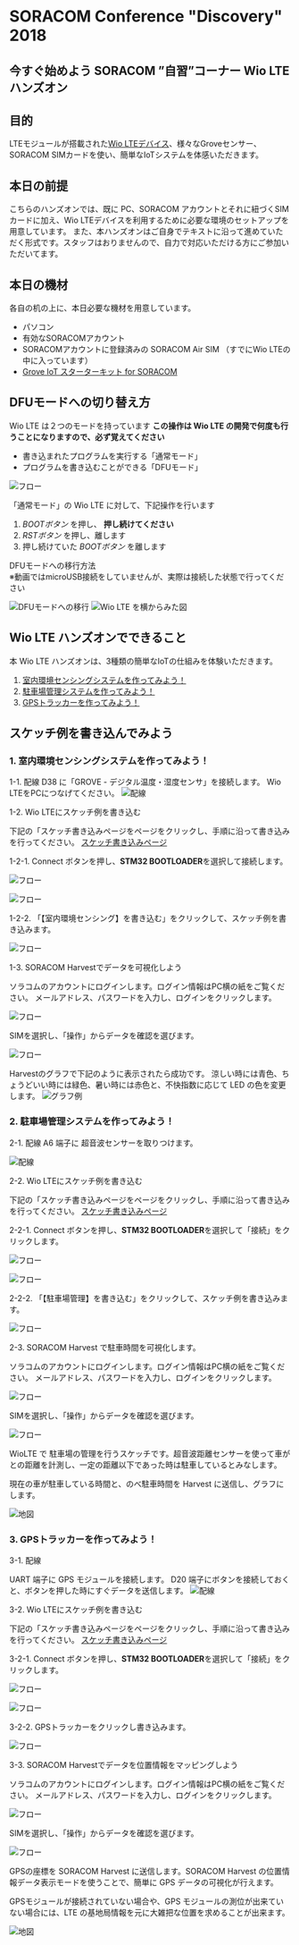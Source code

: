 # SORACOM Conference "Discovery" 2018
## 今すぐ始めよう SORACOM ”自習”コーナー Wio LTE ハンズオン

## 目的
LTEモジュールが搭載された[Wio LTEデバイス](https://soracom.jp/products/wio_lte/)、様々なGroveセンサー、SORACOM SIMカードを使い、簡単なIoTシステムを体感いただきます。

## 本日の前提
こちらのハンズオンでは、既に PC、SORACOM アカウントとそれに紐づくSIMカードに加え、Wio LTEデバイスを利用するために必要な環境のセットアップを用意しています。
また、本ハンズオンはご自身でテキストに沿って進めていただく形式です。スタッフはおりませんので、自力で対応いただける方にご参加いただいてます。

## 本日の機材
各自の机の上に、本日必要な機材を用意しています。
* パソコン
* 有効なSORACOMアカウント
* SORACOMアカウントに登録済みの SORACOM Air SIM （すでにWio LTEの中に入っています）
* [Grove IoT スターターキット for SORACOM](https://soracom.jp/products/#grovestarter_kit)

## DFUモードへの切り替え方
Wio LTE は２つのモードを持っています
**この操作は Wio LTE の開発で何度も行うことになりますので、必ず覚えてください**

* 書き込まれたプログラムを実行する「通常モード」
* プログラムを書き込むことができる「DFUモード」

![フロー](https://docs.google.com/drawings/d/e/2PACX-1vQAcnymqWTTneRwnc9EFz21YvrmfCsIuV33yfqf1ODC_LKQR-6762CJDMclRIWC8BfUeDDLpC6KKs-2/pub?w=581&h=253)

「通常モード」の Wio LTE に対して、下記操作を行います

1. *BOOTボタン* を押し、 **押し続けてください**
2. *RSTボタン* を押し、離します
3. 押し続けていた *BOOTボタン* を離します

DFUモードへの移行方法  
※動画ではmicroUSB接続をしていませんが、実際は接続した状態で行ってください

![DFUモードへの移行](http://drive.google.com/uc?export=view&id=1447mCTbYS7iMTtVWaTkXJzHD8vJ8lprJ)
![Wio LTE を横からみた図](https://docs.google.com/drawings/d/e/2PACX-1vRnhRiZC7-jRCqLaxJO6E7Bmq0_8BxornXgP1y6UHdYXhr6iBm_RNoV148oSzJKeHBYXRjYai9msQoz/pub?w=480&h=249)


## Wio LTE ハンズオンでできること
本 Wio LTE ハンズオンは、3種類の簡単なIoTの仕組みを体験いただきます。
1. [室内環境センシングシステムを作ってみよう！](#handson1)
2. [駐車場管理システムを作ってみよう！](#handson2)
3. [GPSトラッカーを作ってみよう！](#handson3)


## スケッチ例を書き込んでみよう
<h3 id="handson1">1. 室内環境センシングシステムを作ってみよう！</h3>

1-1. 配線
D38 に「GROVE - デジタル温度・湿度センサ」を接続します。 Wio LTEをPCにつなげてください。
![配線](../../images/projects/WioLTE/air-condition/sensor.jpg)

1-2. Wio LTEにスケッチ例を書き込む

下記の「スケッチ書き込みページをページをクリックし、手順に沿って書き込みを行ってください。
[スケッチ書き込みページ](https://soracom.github.io/iot-showcase/events/discovery2018/webdfu/)

1-2-1. Connect ボタンを押し、**STM32 BOOTLOADER**を選択して接続します。

![フロー](https://docs.google.com/drawings/d/e/2PACX-1vSLU7C6SEV16bra_ko2xoBdlNYC64JaSbK06EZ7YG0-tkYS7nwk5EWGzJTPkLwFcdBTkApn7E08d3_U/pub?w=480&h=360)

![フロー](https://docs.google.com/drawings/d/e/2PACX-1vRqDKcttYBSi-f9uHFkOa5f-DKWIwafpvZExjS_SKInhhK4L4Rv3cHmwuHtZAZoeKfGn9iD-NzYm1mg/pub?w=480&h=360)

1-2-2. 「【室内環境センシング】を書き込む」をクリックして、スケッチ例を書き込みます。

![フロー](https://docs.google.com/drawings/d/e/2PACX-1vRyhUTHrXJXJ7jT6RWL25Dv4ZzuGTmoLGa37ypqUqg2AsCqIfYtB1oE3EzRfm_ykYV6cX1j5NwbRroL/pub?w=480&h=360)

1-3. SORACOM Harvestでデータを可視化しよう

ソラコムのアカウントにログインします。ログイン情報はPC横の紙をご覧ください。
メールアドレス、パスワードを入力し、ログインをクリックします。

![フロー](https://docs.google.com/drawings/d/e/2PACX-1vTy5KORqQjieOg-ijF5CLyfhALMq-CmE8G9822NahydZSw5zIYqcz4efiru6R5n1RjAEaotdmfNmXsN/pub?w=444&h=250)

SIMを選択し、「操作」からデータを確認を選びます。

![フロー](https://docs.google.com/drawings/d/e/2PACX-1vTyI9zm46Q4RYmDi6wYD0_Q0sFUfmJu-XH_KYR_eDmR7u0ydc1nqIj0jhV_bf1fB5NNn2N_OUEcYHY-/pub?w=455&h=522)

Harvestのグラフで下記のように表示されたら成功です。
涼しい時には青色、ちょうどいい時には緑色、暑い時には赤色と、不快指数に応じて LED の色を変更します。
![グラフ例](../../images/projects/WioLTE/air-condition/harvest.png)

<h3 id="handson2">2. 駐車場管理システムを作ってみよう！</h3>

2-1. 配線
A6 端子に 超音波センサーを取りつけます。

![配線](../../images/projects/WioLTE/parking/parking.jpg)

2-2. Wio LTEにスケッチ例を書き込む

下記の「スケッチ書き込みページをページをクリックし、手順に沿って書き込みを行ってください。
[スケッチ書き込みページ](https://soracom.github.io/iot-showcase/events/discovery2018/webdfu/)

2-2-1. Connect ボタンを押し、**STM32 BOOTLOADER**を選択して「接続」をクリックします。

![フロー](https://docs.google.com/drawings/d/e/2PACX-1vSLU7C6SEV16bra_ko2xoBdlNYC64JaSbK06EZ7YG0-tkYS7nwk5EWGzJTPkLwFcdBTkApn7E08d3_U/pub?w=480&h=360)

![フロー](https://docs.google.com/drawings/d/e/2PACX-1vRqDKcttYBSi-f9uHFkOa5f-DKWIwafpvZExjS_SKInhhK4L4Rv3cHmwuHtZAZoeKfGn9iD-NzYm1mg/pub?w=480&h=360)

2-2-2. 「【駐車場管理】を書き込む」をクリックして、スケッチ例を書き込みます。

![フロー](https://docs.google.com/drawings/d/e/2PACX-1vTkEx3-P_uEmgUsz08BlOswjE0thl1TfmkKGmm85hRxfIe_SPVxtyP7sLZsidhff-3L2ZicRCpsMbKJ/pub?w=480&h=360)

2-3. SORACOM Harvest で駐車時間を可視化します。

ソラコムのアカウントにログインします。ログイン情報はPC横の紙をご覧ください。
メールアドレス、パスワードを入力し、ログインをクリックします。

![フロー](https://docs.google.com/drawings/d/e/2PACX-1vTy5KORqQjieOg-ijF5CLyfhALMq-CmE8G9822NahydZSw5zIYqcz4efiru6R5n1RjAEaotdmfNmXsN/pub?w=444&h=250)

SIMを選択し、「操作」からデータを確認を選びます。

![フロー](https://docs.google.com/drawings/d/e/2PACX-1vTyI9zm46Q4RYmDi6wYD0_Q0sFUfmJu-XH_KYR_eDmR7u0ydc1nqIj0jhV_bf1fB5NNn2N_OUEcYHY-/pub?w=455&h=522)

WioLTE で 駐車場の管理を行うスケッチです。超音波距離センサーを使って車がとの距離を計測し、一定の距離以下であった時は駐車しているとみなします。

現在の車が駐車している時間と、のべ駐車時間を Harvest に送信し、グラフにします。

![地図](../../images/projects/WioLTE/parking/harvest.png)


<h3 id="handson3">3. GPSトラッカーを作ってみよう！</h3>

3-1. 配線

UART 端子に GPS モジュールを接続します。
D20 端子にボタンを接続しておくと、ボタンを押した時にすぐデータを送信します。
![配線](../../images/projects/WioLTE/gps-tracker/gps-tracker.jpg)

3-2. Wio LTEにスケッチ例を書き込む


下記の「スケッチ書き込みページをページをクリックし、手順に沿って書き込みを行ってください。
[スケッチ書き込みページ](https://soracom.github.io/iot-showcase/events/discovery2018/webdfu/)


3-2-1. Connect ボタンを押し、**STM32 BOOTLOADER**を選択して「接続」をクリックします。

![フロー](https://docs.google.com/drawings/d/e/2PACX-1vSLU7C6SEV16bra_ko2xoBdlNYC64JaSbK06EZ7YG0-tkYS7nwk5EWGzJTPkLwFcdBTkApn7E08d3_U/pub?w=480&h=360)

![フロー](https://docs.google.com/drawings/d/e/2PACX-1vRqDKcttYBSi-f9uHFkOa5f-DKWIwafpvZExjS_SKInhhK4L4Rv3cHmwuHtZAZoeKfGn9iD-NzYm1mg/pub?w=480&h=360)

3-2-2. GPSトラッカーをクリックし書き込みます。

![フロー](https://docs.google.com/drawings/d/e/2PACX-1vQv9l2M5ylFyVP1rdZw97NPg_U4W3KtPGBi-MMp3tDArwztb9gjuh8H4AjifPhqIt8FCC7sEgDv-JwF/pub?w=468&h=201)

3-3. SORACOM Harvestでデータを位置情報をマッピングしよう

ソラコムのアカウントにログインします。ログイン情報はPC横の紙をご覧ください。
メールアドレス、パスワードを入力し、ログインをクリックします。

![フロー](https://docs.google.com/drawings/d/e/2PACX-1vTy5KORqQjieOg-ijF5CLyfhALMq-CmE8G9822NahydZSw5zIYqcz4efiru6R5n1RjAEaotdmfNmXsN/pub?w=444&h=250)

SIMを選択し、「操作」からデータを確認を選びます。

![フロー](https://docs.google.com/drawings/d/e/2PACX-1vTyI9zm46Q4RYmDi6wYD0_Q0sFUfmJu-XH_KYR_eDmR7u0ydc1nqIj0jhV_bf1fB5NNn2N_OUEcYHY-/pub?w=455&h=522)

GPSの座標を SORACOM Harvest に送信します。SORACOM Harvest の位置情報データ表示モードを使うことで、簡単に GPS データの可視化が行えます。

GPSモジュールが接続されていない場合や、GPS モジュールの測位が出来ていない場合には、LTE の基地局情報を元に大雑把な位置を求めることが出来ます。

![地図](../../images/projects/WioLTE/gps-tracker/map.jpg)

